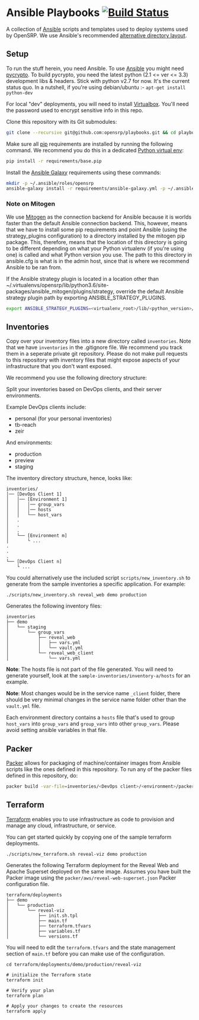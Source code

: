 # Ansible Playbooks [![Build Status](https://travis-ci.com/OpenSRP/playbooks.svg?branch=master)](https://travis-ci.com/OpenSRP/playbooks)

A collection of [Ansible][1] scripts and templates used to deploy systems used by OpenSRP.
We use Ansible's recommended [alternative directory layout][4].

## Setup

To run the stuff herein, you need Ansible. To use [Ansible][1] you might need [pycrypto][2].
To build pycrypto, you need the latest python (2.1 <= ver <= 3.3) development libs & headers.
Stick with python v2.7 for now. It's the current status quo.
In a nutshell, if you're using debian/ubuntu :- `apt-get install python-dev`

For local "dev" deployments, you will need to install [Virtualbox][3]. You'll need the password
used to encrypt sensitive info in this repo.

Clone this repository with its Git submodules:

```sh
git clone --recursive git@github.com:opensrp/playbooks.git && cd playbooks
```

Make sure all [pip][5] requirements are installed by running the following command. We recommend
you do this in a dedicated [Python virtual env][6]:

```sh
pip install -r requirements/base.pip
```

Install the [Ansible Galaxy](https://docs.ansible.com/ansible/latest/reference_appendices/galaxy.html) requirements using these commands:

```sh
mkdir -p ~/.ansible/roles/opensrp
ansible-galaxy install -r requirements/ansible-galaxy.yml -p ~/.ansible/roles/opensrp
```

### Note on Mitogen

We use [Mitogen][8] as the connection backend for Ansible because it is worlds faster than the default Ansible connection backend. This, however, means that we have to install some pip requirements and point Ansible (using the strategy_plugins configuration) to a directory installed by the mitogen pip package. This, therefore, means that the location of this directory is going to be different depending on what your Python virtualenv (if you're using one) is called and what Python version you use. The path to this directory in ansible.cfg is what is in the admin host, since that is where we recommend Ansible to be ran from.

If the Ansible strategy plugin is located in a location other than ~/.virtualenvs/opensrp/lib/python3.6/site-packages/ansible_mitogen/plugins/strategy, override the default Ansible strategy plugin path by exporting ANSIBLE_STRATEGY_PLUGINS.

```sh
export ANSIBLE_STRATEGY_PLUGINS=<virtualenv_root>/lib/<python_version>/site-packages/ansible_mitogen/plugins/strategy
```

## Inventories

Copy over your inventory files into a new directory called `inventories`. Note that we have `inventories` in the .gitignore file. We recommend you track them in a seperate private git repository. Please do not make pull requests to this repository with inventory files that might expose aspects of your infrastructure that you don't want exposed.

We recommend you use the following directory structure:

Split your inventories based on DevOps clients, and their server environments.

Example DevOps clients include:

 - personal (for your personal inventories)
 - tb-reach
 - zeir

And environments:

 - production
 - preview
 - staging

The inventory directory structure, hence, looks like:

```
inventories/
│── [DevOps Client 1]
│   │── [Environment 1]
│   │   │── group_vars
│   │   │── hosts
│   │   └── host_vars
│   .
│   .
│   .
│   └── [Environment m]
│       └ ...
.
.
.
└── [DevOps Client n]
    └ ...
```

You could alternatively use the included script `scripts/new_inventory.sh` to generate from the sample inventories a specific application. For example:

```console
./scripts/new_inventory.sh reveal_web demo production
```

Generates the following inventory files:

```console
inventories
├── demo
│   └── staging
│       └── group_vars
│           ├── reveal_web
│           │   ├── vars.yml
│           │   └── vault.yml
│           └── reveal_web_client
│               └── vars.yml
```

   **Note**: The hosts file is not part of the file generated. You will need to generate yourself, look at the `sample-inventories/inventory-a/hosts` for an example.

   **Note**: Most changes would be in the service name `_client` folder, there should be very minimal changes in the service name folder other than the `vault.yml` file.

Each environment directory contains a `hosts` file that's used to group `host_vars` into `group_vars` and `group_vars` into other `group_vars`. Please avoid setting ansible variables in that file.

## Packer

[Packer][7] allows for packaging of machine/container images from Ansible scripts like the ones defined in this repository. To run any of the packer files defined in this repository, do:

```sh
packer build -var-file=inventories/<DevOps client>/<environment>/packer/<name of setup>/<name of variant>.json packer/<name of setup>.json
```

## Terraform

[Terraform][9] enables you to use infrastructure as code to provision and manage any cloud, infrastructure, or service.

You can get started quickly by copying one of the sample terraform deployments.

```console
./scripts/new_terraform.sh reveal-viz demo production
```

Generates the following Terraform deployment for the Reveal Web and Apache Superset deployed on the same image. Assumes you have built the Packer image using the `packer/aws/reveal-web-superset.json` Packer configuration file.

```console
terraform/deployments
├── demo
│   └── production
│       └── reveal-viz
│           ├── init.sh.tpl
│           ├── main.tf
│           ├── terraform.tfvars
│           ├── variables.tf
│           └── versions.tf
```

You will need to edit the `terraform.tfvars` and the state management section of `main.tf` before you can make use of the configuration.

```console
cd terraform/deployments/demo/production/reveal-viz

# initialize the Terraform state
terraform init

# Verify your plan
terraform plan

# Apply your changes to create the resources
terraform apply
```

[1]: https://www.ansible.com
[2]: https://pypi.python.org/pypi/pycrypto
[3]: https://www.virtualbox.org
[4]: https://docs.ansible.com/ansible/playbooks_best_practices.html#alternative-directory-layout
[5]: https://pip.pypa.io/en/stable/
[6]: https://virtualenvwrapper.readthedocs.io/en/latest/
[7]: https://packer.io/
[8]: https://mitogen.networkgenomics.com/ansible_detailed.html
[9]: https://www.terraform.io

